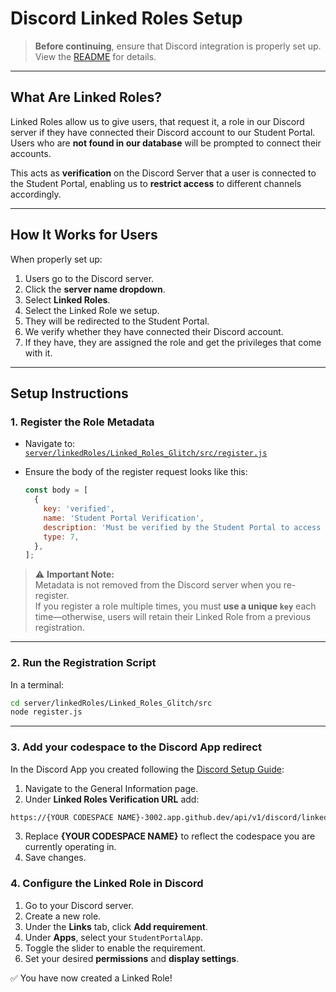 # Discord Linked Roles Setup

> **Before continuing**, ensure that Discord integration is properly set up. View the [README](../README.md) for details.

---

## What Are Linked Roles?

Linked Roles allow us to give users, that request it, a role in our Discord server if they have connected their Discord account to our Student Portal.  
Users who are **not found in our database** will be prompted to connect their accounts.

This acts as **verification** on the Discord Server that a user is connected to the Student Portal, enabling us to **restrict access** to different channels accordingly.

---

## How It Works for Users

When properly set up:

1. Users go to the Discord server.
2. Click the **server name dropdown**.
3. Select **Linked Roles**.
4. Select the Linked Role we setup.
5. They will be redirected to the Student Portal.
6. We verify whether they have connected their Discord account.
7. If they have, they are assigned the role and get the privileges that come with it.

---

## Setup Instructions

### 1. Register the Role Metadata

- Navigate to:  
  [`server/linkedRoles/Linked_Roles_Glitch/src/register.js`](../server/linkedRoles/Linked_Roles_Glitch/src/register.js)

- Ensure the body of the register request looks like this:

  ```js
  const body = [
    {
      key: 'verified',
      name: 'Student Portal Verification',
      description: 'Must be verified by the Student Portal to access the official K-State discord.',
      type: 7,
    },
  ];
  ```

> ⚠️ **Important Note:**  
Metadata is not removed from the Discord server when you re-register.  
If you register a role multiple times, you must **use a unique `key`** each time—otherwise, users will retain their Linked Role from a previous registration.

---

### 2. Run the Registration Script

In a terminal:

```bash
cd server/linkedRoles/Linked_Roles_Glitch/src
node register.js
```

---

### 3. Add your codespace to the Discord App redirect

In the Discord App you created following the [Discord Setup Guide](./DiscordSetup.md):

1. Navigate to the General Information page.
2. Under **Linked Roles Verification URL** add:
```bash
https://{YOUR CODESPACE NAME}-3002.app.github.dev/api/v1/discord/linked-roles
```
3. Replace **{YOUR CODESPACE NAME}** to reflect the codespace you are currently operating in.
4. Save changes.

### 4. Configure the Linked Role in Discord

1. Go to your Discord server.
2. Create a new role.
3. Under the **Links** tab, click **Add requirement**.
4. Under **Apps**, select your `StudentPortalApp`.
5. Toggle the slider to enable the requirement.
6. Set your desired **permissions** and **display settings**.

✅ You have now created a Linked Role!
